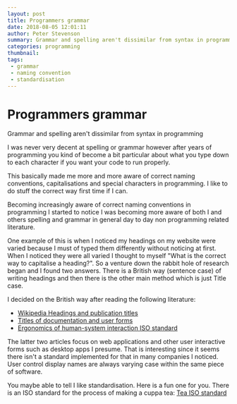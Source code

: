 ```yaml
---
layout: post
title: Programmers grammar
date: 2018-08-05 12:01:11
author: Peter Stevenson
summary: Grammar and spelling aren't dissimilar from syntax in programming.
categories: programming
thumbnail:
tags:
 - grammar
 - naming convention
 - standardisation
---
```


# Programmers grammar

Grammar and spelling aren't dissimilar from syntax in programming

I was never very decent at spelling or grammar however after years of programming you kind of become a bit particular about what you type down to each character if you want your code to run properly.

This basically made me more and more aware of correct naming conventions, capitalisations and special characters in programming. I like to do stuff the correct way first time if I can.

Becoming increasingly aware of correct naming conventions in programming I started to notice I was becoming more aware of both I and others spelling and grammar in general day to day non programming related literature.

One example of this is when I noticed my headings on my website were varied because I must of typed them differently without noticing at first. When I noticed they were all varied I thought to myself "What is the correct way to capitalise a heading?". So a venture down the rabbit hole of research began and I found two answers. There is a British way (sentence case) of writing headings and then there is the other main method which is just Title case.

I decided on the British way after reading the following literature:

* [Wikipedia Headings and publication titles](https://en.wikipedia.org/wiki/Letter_case#Headings_and_publication_titles)
* [Titles of documentation and user forms](https://usabilitynews.bcs.org/content/conWebDoc/41752)
* [Ergonomics of human-system interaction ISO standard](https://www.iso.org/standard/53590.html)

The latter two articles focus on web applications and other user interactive forms such as desktop apps I presume. That is interesting since it seems there isn't a standard implemented for that in many companies I noticed. User control display names are always varying case within the same piece of software.

You maybe able to tell I like standardisation. Here is a fun one for you. There is an ISO standard for the process of making a cuppa tea: [Tea ISO standard](https://en.wikipedia.org/wiki/ISO_3103)
